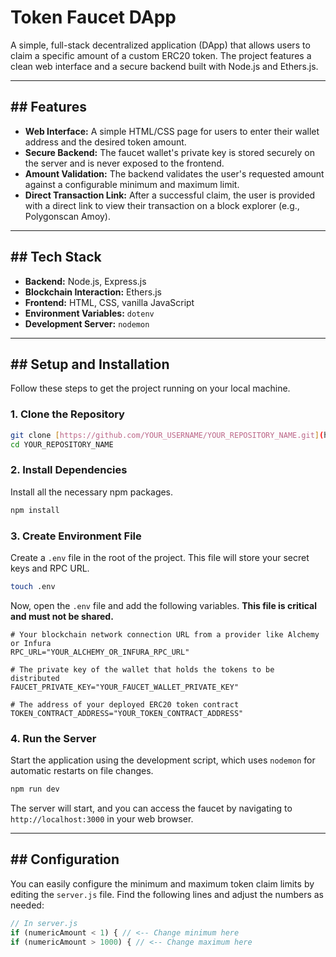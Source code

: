 # Token Faucet DApp

A simple, full-stack decentralized application (DApp) that allows users to claim a specific amount of a custom ERC20 token. The project features a clean web interface and a secure backend built with Node.js and Ethers.js.



---

## ## Features

-   **Web Interface:** A simple HTML/CSS page for users to enter their wallet address and the desired token amount.
-   **Secure Backend:** The faucet wallet's private key is stored securely on the server and is never exposed to the frontend.
-   **Amount Validation:** The backend validates the user's requested amount against a configurable minimum and maximum limit.
-   **Direct Transaction Link:** After a successful claim, the user is provided with a direct link to view their transaction on a block explorer (e.g., Polygonscan Amoy).

---

## ## Tech Stack

-   **Backend:** Node.js, Express.js
-   **Blockchain Interaction:** Ethers.js
-   **Frontend:** HTML, CSS, vanilla JavaScript
-   **Environment Variables:** `dotenv`
-   **Development Server:** `nodemon`

---

## ## Setup and Installation

Follow these steps to get the project running on your local machine.

### **1. Clone the Repository**

```bash
git clone [https://github.com/YOUR_USERNAME/YOUR_REPOSITORY_NAME.git](https://github.com/YOUR_USERNAME/YOUR_REPOSITORY_NAME.git)
cd YOUR_REPOSITORY_NAME
```

### **2. Install Dependencies**

Install all the necessary npm packages.

```bash
npm install
```

### **3. Create Environment File**

Create a `.env` file in the root of the project. This file will store your secret keys and RPC URL.

```bash
touch .env
```

Now, open the `.env` file and add the following variables. **This file is critical and must not be shared.**

```env
# Your blockchain network connection URL from a provider like Alchemy or Infura
RPC_URL="YOUR_ALCHEMY_OR_INFURA_RPC_URL"

# The private key of the wallet that holds the tokens to be distributed
FAUCET_PRIVATE_KEY="YOUR_FAUCET_WALLET_PRIVATE_KEY"

# The address of your deployed ERC20 token contract
TOKEN_CONTRACT_ADDRESS="YOUR_TOKEN_CONTRACT_ADDRESS"
```

### **4. Run the Server**

Start the application using the development script, which uses `nodemon` for automatic restarts on file changes.

```bash
npm run dev
```

The server will start, and you can access the faucet by navigating to `http://localhost:3000` in your web browser.

---

## ## Configuration

You can easily configure the minimum and maximum token claim limits by editing the `server.js` file. Find the following lines and adjust the numbers as needed:

```javascript
// In server.js
if (numericAmount < 1) { // <-- Change minimum here
if (numericAmount > 1000) { // <-- Change maximum here
```